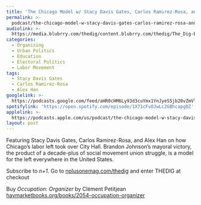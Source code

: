 ```yaml
---
title: 'The Chicago Model w/ Stacy Davis Gates, Carlos Ramirez-Rosa, and Alex Han'
permalink: >-
  podcast/the-chicago-model-w-stacy-davis-gates-carlos-ramirez-rosa-and-alex-han/
audiolink: >-
  https://media.blubrry.com/thedig/content.blubrry.com/thedig/The_Dig-EP_403-Chicago.mp3
categories:
  - Organizing
  - Urban Politics
  - Education
  - Electoral Politics
  - Labor Movement
tags:
  - Stacy Davis Gates
  - Carlos Ramirez-Rosa
  - Alex Han
googlelink: >-
  https://podcasts.google.com/feed/aHR0cHM6Ly93d3cuYmx1YnJyeS5jb20vZmVlZHMvdGhlZGlnLnhtbA/episode/aHR0cHM6Ly90aGVkaWcuYmx1YnJyeS5uZXQvP3A9MjQwNQ?sa=X&ved=0CAUQkfYCahcKEwi44f7r1b-AAxUAAAAAHQAAAAAQNg
spotifylink: 'https://open.spotify.com/episode/1X71cFvOJwLc2GBhcapgDZ'
applelink: >-
  https://podcasts.apple.com/us/podcast/the-chicago-model-w-stacy-davis-gates-carlos-ramirez/id1043245989?i=1000612189299
layout: post
---
```


Featuring Stacy Davis Gates, Carlos Ramirez-Rosa, and Alex Han on how Chicago’s labor left took over City Hall. Brandon Johnson’s mayoral victory, the product of a decade-plus of social movement union struggle, is a model for the left everywhere in the United States.

Subscribe to *n+1*. Go to [nplusonemag.com/thedig](http://nplusonemag.com/thedig) and enter THEDIG at checkout

Buy *Occupation: Organizer* by Clément Petitjean [haymarketbooks.org/books/2054-occupation-organizer](http://haymarketbooks.org/books/2054-occupation-organizer)
